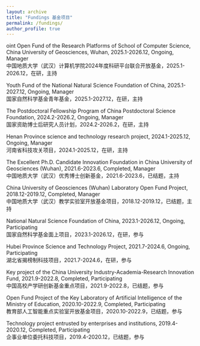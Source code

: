 ```yaml
---
layout: archive
title: "Fundings 基金项目"
permalink: /fundings/
author_profile: true
---
```

oint Open Fund of the Research Platforms of School of Computer Science, China University of Geosciences, Wuhan, 2025.1-2026.12, Ongoing, Manager  
中国地质大学（武汉）计算机学院2024年度科研平台联合开放基金，2025.1-2026.12，在研，主持

Youth Fund of the National Natural Science Foundation of China, 2025.1-2027.12, Ongoing, Manager  
国家自然科学基金青年基金，2025.1-2027.12，在研，主持

The Postdoctoral Fellowship Program of China Postdoctoral Science Foundation, 2024.2-2026.2, Ongoing, Manager  
国家资助博士后研究人员计划，2024.2-2026.2，在研，主持

Henan Province science and technology research project, 2024.1-2025.12, Ongoing, Manager  
河南省科技攻关项目，2024.1-2025.12，在研，主持

The Excellent Ph.D. Candidate Innovation Foundation in China University of Geosciences (Wuhan), 2021.6-2023.6, Completed, Manager  
中国地质大学（武汉）优秀博士创新基金，2021.6-2023.6，已结题，主持

China University of Geosciences (Wuhan) Laboratory Open Fund Project, 2018.12-2019.12, Completed, Manager  
中国地质大学（武汉）教学实验室开放基金项目，2018.12-2019.12，已结题，主持

National Natural Science Foundation of China, 2023.1-2026.12, Ongoing, Participating  
国家自然科学基金面上项目，2023.1-2026.12，在研，参与

Hubei Province Science and Technology Project, 2021.7-2024.6, Ongoing, Participating  
湖北省揭榜制科技项目，2021.7-2024.6，在研，参与

Key project of the China University Industry-Academia-Research Innovation Fund, 2021.9-2022.8, Completed, Participating  
中国高校产学研创新基金重点项目，2021.9-2022.8，已结题，参与

Open Fund Project of the Key Laboratory of Artificial Intelligence of the Ministry of Education, 2020.10-2022.9, Completed, Participating  
教育部人工智能重点实验室开放基金项目，2020.10-2022.9，已结题，参与

Technology project entrusted by enterprises and institutions, 2019.4-2020.12, Completed, Participating  
企事业单位委托科技项目，2019.4-2020.12，已结题，参与
